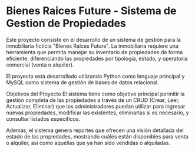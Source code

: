 # Bienes Raices Future - Sistema de Gestion de Propiedades
Este proyecto consiste en el desarrollo de un sistema de gestión para la inmobiliaria ficticia "Bienes Raíces Future". La inmobiliaria requiere una herramienta que permita manejar su inventario de propiedades de forma eficiente, diferenciando las propiedades por tipología, estado, y operatoria comercial (venta o alquiler).

El proyecto está desarrollado utilizando Python como lenguaje principal y MySQL como sistema de gestión de bases de datos relacional.

Objetivos del Proyecto
El sistema tiene como objetivo principal permitir la gestión completa de las propiedades a través de un CRUD (Crear, Leer, Actualizar, Eliminar) que los administradores puedan utilizar para ingresar nuevas propiedades, modificar las existentes, eliminarlas si es necesario, y consultar listados específicos.

Además, el sistema genera reportes que ofrecen una visión detallada del estado de las propiedades, mostrando cuáles están disponibles para venta o alquiler, así como aquellas que ya han sido vendidas o alquiladas.
